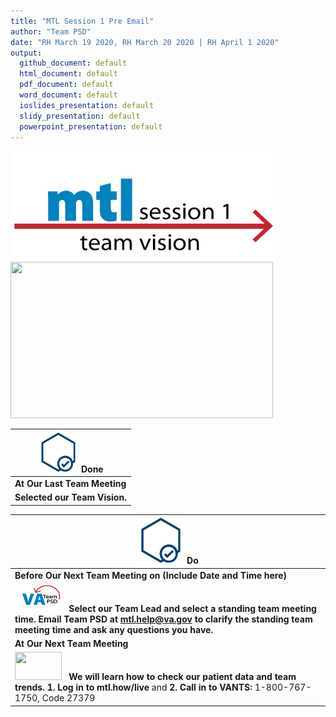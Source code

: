 ```yaml
---
title: "MTL Session 1 Pre Email"
author: "Team PSD"
date: "RH March 19 2020, RH March 20 2020 | RH April 1 2020"
output: 
  github_document: default
  html_document: default
  pdf_document: default
  word_document: default
  ioslides_presentation: default
  slidy_presentation: default
  powerpoint_presentation: default
---
```


<!-- MTL Logo, HTML img tag -->
[<img src = "https://github.com/lzim/teampsd/blob/master/resources/title_slides/mtl_s01_teamvision_title.png"
     height = "175" width = "420">](https://github.com/lzim/mtl/blob/master/blue/session01/s01_learner/mtl_session01_see.md)
[<img src="https://github.com/lzim/teampsd/blob/rita_2020_03_19_email_template_issue_1176/mtl_facilitate_workgroup/pre_post_emails/edwards_vapor.jpg" height="250" width="420">](https://youtu.be/v__ajZngWNA)

<!-- Do/Done Tables -->
| <img src = "https://raw.githubusercontent.com/lzim/teampsd/master/resources/icons/done.png" height = "65" width = "65"> **Done** | 
| --- |
|**At Our Last Team Meeting**|
|**Selected our Team Vision.** 



<img src = "https://raw.githubusercontent.com/lzim/teampsd/master/resources/icons/done.png" height = "75" width = "75"> **Do** |   
| --- |
|**Before Our Next Team Meeting on (Include Date and Time here)**|     
[<img src = "https://raw.githubusercontent.com/lzim/teampsd/master/resources/logos/va_team_psd_logo_sq_sm.png" height = "45" width = "75">](mailto:mtl.help@va.gov) &nbsp;  **Select our Team Lead and select a standing team meeting time. Email Team PSD at mtl.help@va.gov to clarify the standing team meeting time and ask any questions you have.**  |     
|**At Our Next Team Meeting**| 
[<img src = "https://github.com/lzim/teampsd/blob/master/resources/logos/mtl_how_live_sm.png" height = "45" width = "75">](http://mtl.how/live) &nbsp; **We will learn how to check our patient data and team trends.** **1. Log in to mtl.how/live** and **2. Call in to VANTS:** 1-800-767-1750, Code 27379 |





